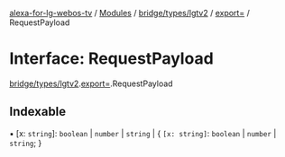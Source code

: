 [alexa-for-lg-webos-tv](../README.md) / [Modules](../modules.md) / [bridge/types/lgtv2](../modules/bridge_types_lgtv2.md) / [export=](../modules/bridge_types_lgtv2.export_.md) / RequestPayload

# Interface: RequestPayload

[bridge/types/lgtv2](../modules/bridge_types_lgtv2.md).[export=](../modules/bridge_types_lgtv2.export_.md).RequestPayload

## Indexable

▪ [x: `string`]: `boolean` \| `number` \| `string` \| \{ `[x: string]`: `boolean` \| `number` \| `string`;  }
